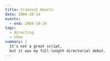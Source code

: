 ```yaml
---
title: Criminal Hearts
date: 2004-10-14
events:
  - end: 2004-10-24
tags:
  - directing
  - show
summary: |
  It's not a great script,
  but it was my full-length directorial debut.
---
```

